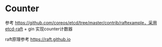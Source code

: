 # Counter
参考 https://github.com/coreos/etcd/tree/master/contrib/raftexample，采用etcd-raft + gin 实现counter计数器

raft原理参考 https://raft.github.io
